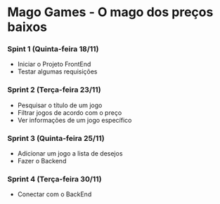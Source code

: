 # Mago Games - O mago dos preços baixos

### Spint 1 (Quinta-feira 18/11)
  * Iniciar o Projeto FrontEnd
  * Testar algumas requisições
 
### Sprint 2 (Terça-feira 23/11)
  * Pesquisar o título de um jogo
  * Filtrar jogos de acordo com o preço
  * Ver informações de um jogo específico
 
### Sprint 3 (Quinta-feira 25/11)
  * Adicionar um jogo a lista de desejos
  * Fazer o Backend

### Sprint 4 (Terça-feira 30/11)
  * Conectar com o BackEnd

